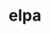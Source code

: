 ---
title: "elpa"
layout: cache
categories: [package, v0.19]
meta: {"versions": ["2021.11.001"], "compilers": ["gcc@=8.4.0"], "oss": ["ubuntu18.04"], "platforms": ["linux"], "targets": ["x86_64"], "stacks": ["tutorial"], "num_specs": 1, "num_specs_by_stack": {"tutorial": 1}}
spec_details: [{"hash": "vjr23a6oz4kgvggnxwgwey3hrokfjcy5", "compiler": "gcc@=8.4.0", "versions": ["2021.11.001"], "os": "ubuntu18.04", "platform": "linux", "target": "x86_64", "variants": ["~autotune", "build_system=autotools", "~cuda", "+mpi", "+openmp", "~rocm"], "stacks": ["tutorial"], "size": "-", "tarball": "https://binaries.spack.io/releases/v0.19/build_cache/linux-ubuntu18.04-x86_64/gcc-8.4.0/elpa-2021.11.001/linux-ubuntu18.04-x86_64-gcc-8.4.0-elpa-2021.11.001-vjr23a6oz4kgvggnxwgwey3hrokfjcy5.spack"}]
---
